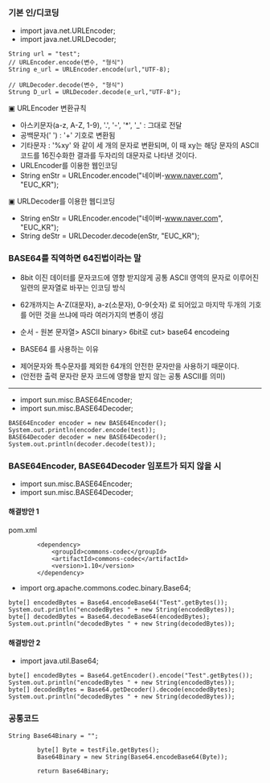 ### 기본 인/디코딩

- import java.net.URLEncoder;
- import java.net.URLDecoder;

```
String url = "test";
// URLEncoder.encode(변수, "형식")
String e_url = URLEncoder.encode(url,"UTF-8);

// URLDecoder.decode(변수, "형식") 
Strung D_url = URLDecoder.decode(e_url,"UTF-8");
```

▣ URLEncoder 변환규칙 
- 아스키문자(a-z, A-Z, 1-9),  '.',  '-',  '*',  '_' : 그대로 전달 
- 공백문자(' ') : '+' 기호로 변환됨 
- 기타문자 : '%xy' 와 같이 세 개의 문자로 변환되며, 이 때 xy는 해당 문자의 ASCII코드를 16진수화한 결과를 두자리의 대문자로 나타낸 것이다.
- URLEncoder를 이용한 웹인코딩 
- String enStr = URLEncoder.encode("네이버-www.naver.com", "EUC_KR");

▣ URLDecoder를 이용한 웹디코딩 
- String enStr = URLEncoder.encode("네이버-www.naver.com", "EUC_KR"); 
- String deStr = URLDecoder.decode(enStr, "EUC_KR"); 



### BASE64를 직역하면 64진법이라는 말 
* 8bit 이진 데이터를 문자코드에 영향 받지않게 공통 ASCII 영역의 문자로 이루어진 일련의 문자열로 바꾸는 인코딩 방식

* 62개까지는 A-Z(대문자), a-z(소문자), 0-9(숫자) 로 되어있고 마지막 두개의 기호를 어떤 것을 쓰냐에 따라 여러가지의 변종이 생김

* 순서 - 원본 문자열> ASCII binary> 6bit로 cut> base64 encodeing

* BASE64 를 사용하는 이유
- 제어문자와 특수문자를 제외한 64개의 안전한 문자만을 사용하기 때문이다.
- (안전한 출력 문자란 문자 코드에 영향을 받지 않는 공통 ASCII를 의미)

* * *

- import sun.misc.BASE64Encoder;
- import sun.misc.BASE64Decoder;
```
BASE64Encoder encoder = new BASE64Encoder();
System.out.println(encoder.encode(test));
BASE64Decoder decoder = new BASE64Decoder();
System.out.println(decoder.decode(test));
```

### BASE64Encoder, BASE64Decoder 임포트가 되지 않을 시
* import sun.misc.BASE64Encoder;
* import sun.misc.BASE64Decoder;


#### 해결방안 1
pom.xml 
```
		<dependency>
			<groupId>commons-codec</groupId>
			<artifactId>commons-codec</artifactId>
			<version>1.10</version>
		</dependency>
```
  
- import org.apache.commons.codec.binary.Base64;
```
byte[] encodedBytes = Base64.encodeBase64("Test".getBytes());
System.out.println("encodedBytes " + new String(encodedBytes));
byte[] decodedBytes = Base64.decodeBase64(encodedBytes);
System.out.println("decodedBytes " + new String(decodedBytes));
```


#### 해결방안 2
- import java.util.Base64;
```
byte[] encodedBytes = Base64.getEncoder().encode("Test".getBytes());
System.out.println("encodedBytes " + new String(encodedBytes));
byte[] decodedBytes = Base64.getDecoder().decode(encodedBytes);
System.out.println("decodedBytes " + new String(decodedBytes));
```


### 공통코드 
```
String Base64Binary = "";
		
		byte[] Byte = testFile.getBytes();
		Base64Binary = new String(Base64.encodeBase64(Byte));
		
		return Base64Binary;
```
